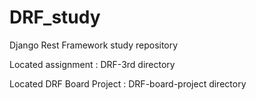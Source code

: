 # DRF_study
Django Rest Framework study repository

Located assignment : DRF-3rd directory

Located DRF Board Project : DRF-board-project directory
